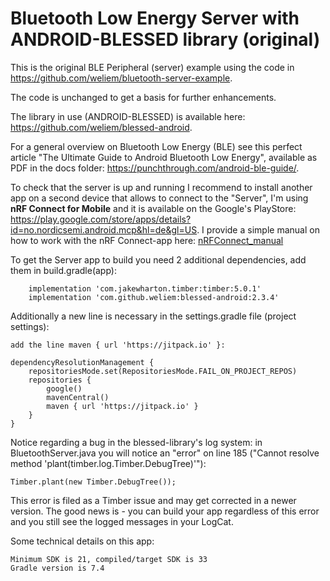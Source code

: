 # Bluetooth Low Energy Server with ANDROID-BLESSED library (original)

This is the original BLE Peripheral (server) example using the code in  
https://github.com/weliem/bluetooth-server-example.

The code is unchanged to get a basis for further enhancements.

The library in use (ANDROID-BLESSED) is available here: https://github.com/weliem/blessed-android.

For a general overview on Bluetooth Low Energy (BLE) see this perfect article "The Ultimate Guide to Android Bluetooth Low Energy", 
available as PDF in the docs folder: https://punchthrough.com/android-ble-guide/.

To check that the server is up and running I recommend to install another app on a second device that 
allows to connect to the "Server", I'm using **nRF Connect for Mobile** and it is available on the 
Google's PlayStore:  https://play.google.com/store/apps/details?id=no.nordicsemi.android.mcp&hl=de&gl=US. I 
provide a simple manual on how to work with the nRF Connect-app here:
[nRFConnect_manual](nrfconnect_manual.md)


To get the Server app to build you need 2 additional dependencies, add them in build.gradle(app):
```plaintext
    implementation 'com.jakewharton.timber:timber:5.0.1'
    implementation 'com.github.weliem:blessed-android:2.3.4'
```

Additionally a new line is necessary in the settings.gradle file (project settings):
```plaintext
add the line maven { url 'https://jitpack.io' }:

dependencyResolutionManagement {
    repositoriesMode.set(RepositoriesMode.FAIL_ON_PROJECT_REPOS)
    repositories {
        google()
        mavenCentral()
        maven { url 'https://jitpack.io' }
    }
}
```

Notice regarding a bug in the blessed-library's log system: in BluetoothServer.java you will notice an 
"error" on line 185 ("Cannot resolve method 'plant(timber.log.Timber.DebugTree)'"):
```plaintext
Timber.plant(new Timber.DebugTree());
```
This error is filed as a Timber issue and may get corrected in a newer version. The good news is - you 
can build your app regardless of this error and you still see the logged messages in your LogCat.

Some technical details on this app:
```plaintext
Minimum SDK is 21, compiled/target SDK is 33
Gradle version is 7.4
```


